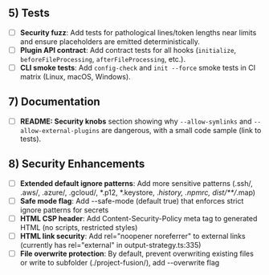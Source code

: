 ## 5) Tests
- [ ] **Security fuzz**: Add tests for pathological lines/token lengths near limits and ensure placeholders are emitted deterministically.
- [ ] **Plugin API contract**: Add contract tests for all hooks (`initialize`, `beforeFileProcessing`, `afterFileProcessing`, etc.).
- [ ] **CLI smoke tests**: Add `config-check` and `init --force` smoke tests in CI matrix (Linux, macOS, Windows).

## 7) Documentation
- [ ] **README: Security knobs** section showing why `--allow-symlinks` and `--allow-external-plugins` are dangerous, with a small code sample (link to tests).

## 8) Security Enhancements
- [ ] **Extended default ignore patterns**: Add more sensitive patterns (.ssh/, .aws/, .azure/, .gcloud/, *.p12, *.keystore, .*history, .npmrc, dist/**/*.map)
- [ ] **Safe mode flag**: Add --safe-mode (default true) that enforces strict ignore patterns for secrets
- [ ] **HTML CSP header**: Add Content-Security-Policy meta tag to generated HTML (no scripts, restricted styles)
- [ ] **HTML link security**: Add rel="noopener noreferrer" to external links (currently has rel="external" in output-strategy.ts:335)
- [ ] **File overwrite protection**: By default, prevent overwriting existing files or write to subfolder (./project-fusion/), add --overwrite flag